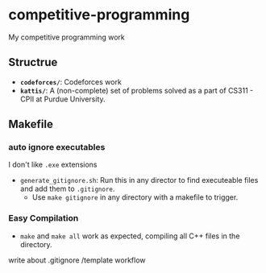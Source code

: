 # competitive-programming

My competitive programming work

## Structrue
- **`codeforces/`**: Codeforces work
- **`kattis/`**: A (non-complete) set of problems solved as a part of CS311 - CPII at Purdue University.

## Makefile
### auto ignore executables
I don't like `.exe` extensions

- `generate_gitignore.sh`:
    Run this in any director to find executeable files and add them to `.gitignore`.
    - Use `make gitignore` in any directory with a makefile to trigger.

### Easy Compilation
- `make` and `make all` work as expected, compiling all C++ files in the directory.

write about .gitignore /template workflow
